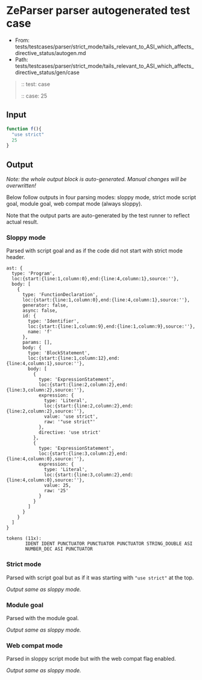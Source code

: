 # ZeParser parser autogenerated test case

- From: tests/testcases/parser/strict_mode/tails_relevant_to_ASI_which_affects_directive_status/autogen.md
- Path: tests/testcases/parser/strict_mode/tails_relevant_to_ASI_which_affects_directive_status/gen/case

> :: test: case
>
> :: case: 25

## Input


`````js
function f(){ 
  "use strict"
  25
}
`````

## Output

_Note: the whole output block is auto-generated. Manual changes will be overwritten!_

Below follow outputs in four parsing modes: sloppy mode, strict mode script goal, module goal, web compat mode (always sloppy).

Note that the output parts are auto-generated by the test runner to reflect actual result.

### Sloppy mode

Parsed with script goal and as if the code did not start with strict mode header.

`````
ast: {
  type: 'Program',
  loc:{start:{line:1,column:0},end:{line:4,column:1},source:''},
  body: [
    {
      type: 'FunctionDeclaration',
      loc:{start:{line:1,column:0},end:{line:4,column:1},source:''},
      generator: false,
      async: false,
      id: {
        type: 'Identifier',
        loc:{start:{line:1,column:9},end:{line:1,column:9},source:''},
        name: 'f'
      },
      params: [],
      body: {
        type: 'BlockStatement',
        loc:{start:{line:1,column:12},end:{line:4,column:1},source:''},
        body: [
          {
            type: 'ExpressionStatement',
            loc:{start:{line:2,column:2},end:{line:3,column:2},source:''},
            expression: {
              type: 'Literal',
              loc:{start:{line:2,column:2},end:{line:2,column:2},source:''},
              value: 'use strict',
              raw: '"use strict"'
            },
            directive: 'use strict'
          },
          {
            type: 'ExpressionStatement',
            loc:{start:{line:3,column:2},end:{line:4,column:0},source:''},
            expression: {
              type: 'Literal',
              loc:{start:{line:3,column:2},end:{line:4,column:0},source:''},
              value: 25,
              raw: '25'
            }
          }
        ]
      }
    }
  ]
}

tokens (11x):
       IDENT IDENT PUNCTUATOR PUNCTUATOR PUNCTUATOR STRING_DOUBLE ASI
       NUMBER_DEC ASI PUNCTUATOR
`````

### Strict mode

Parsed with script goal but as if it was starting with `"use strict"` at the top.

_Output same as sloppy mode._

### Module goal

Parsed with the module goal.

_Output same as sloppy mode._

### Web compat mode

Parsed in sloppy script mode but with the web compat flag enabled.

_Output same as sloppy mode._
